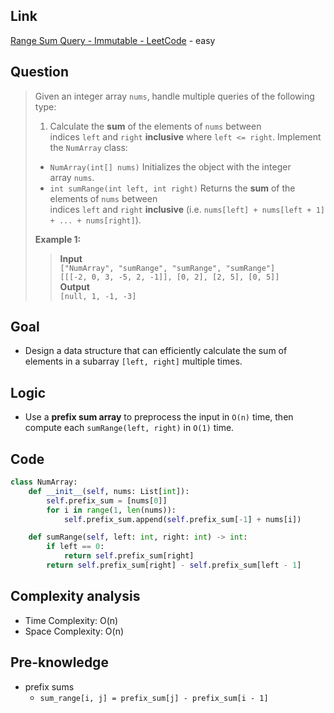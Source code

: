## Link
[Range Sum Query - Immutable - LeetCode](https://leetcode.com/problems/range-sum-query-immutable/description/) - easy
## Question
> Given an integer array `nums`, handle multiple queries of the following type:
> 1. Calculate the **sum** of the elements of `nums` between indices `left` and `right` **inclusive** where `left <= right`.
> Implement the `NumArray` class:
> - `NumArray(int[] nums)` Initializes the object with the integer array `nums`.
> - `int sumRange(int left, int right)` Returns the **sum** of the elements of `nums` between indices `left` and `right` **inclusive** (i.e. `nums[left] + nums[left + 1] + ... + nums[right]`).
>
> **Example 1:** <br>
>> **Input** <br>
>> `["NumArray", "sumRange", "sumRange", "sumRange"]` <br>
>> `[[[-2, 0, 3, -5, 2, -1]], [0, 2], [2, 5], [0, 5]]` <br>
>> **Output** <br>
>> `[null, 1, -1, -3]` <br>
## Goal
- Design a data structure that can efficiently calculate the sum of elements in a subarray `[left, right]` multiple times.
## Logic
- Use a **prefix sum array** to preprocess the input in `O(n)` time, then compute each `sumRange(left, right)` in `O(1)` time.
## Code
```python
class NumArray:
    def __init__(self, nums: List[int]):
        self.prefix_sum = [nums[0]]
        for i in range(1, len(nums)):
            self.prefix_sum.append(self.prefix_sum[-1] + nums[i])

    def sumRange(self, left: int, right: int) -> int:
        if left == 0:
            return self.prefix_sum[right]
        return self.prefix_sum[right] - self.prefix_sum[left - 1]
```

## Complexity analysis
- Time Complexity: O(n)
- Space Complexity: O(n)
## Pre-knowledge
- prefix sums
	- `sum_range[i, j] = prefix_sum[j] - prefix_sum[i - 1]`
